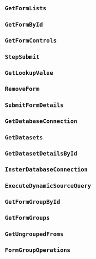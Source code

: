 ## `GetFormLists`

##  `GetFormById`
## `GetFormControls`
## `StepSubmit`
## `GetLookupValue`
## `RemoveForm`
## `SubmitFormDetails`
## `GetDatabaseConnection`
## `GetDatasets`
## `GetDatasetDetailsById`
## `InsterDatabaseConnection`
## `ExecuteDynamicSourceQuery`
## `GetFormGroupById`

## `GetFormGroups`

## `GetUngroupedFroms`

## `FormGroupOperations`

